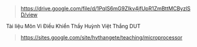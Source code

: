 > https://drive.google.com/file/d/1PqIS6mG9ZIkv4jfUpR1ZmBttMCByzlSD/view

Tài liệu Môn Vi Điều Khiển Thầy Huỳnh Việt Thắng DUT

> https://sites.google.com/site/hvthangete/teaching/microprocessor
